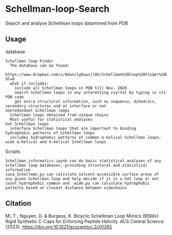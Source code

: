 # Schellman-loop-Search
Search and analyse Schellman loops datamined from PDB

## Usage

database
```
Schellman loop Finder
  The database can be found:
    https://www.dropbox.com/s/8donclg9uwzjl0k/Schellman%20loop%20Finder%20Database.csv?dl=0
  what it includes:
    include all Schellman loops in PDB till Nov. 2020
    search Schellman loops in any interesting csyrtal by typing in its PDB code
    get extra structural information, such as sequence, dihedrals, secondary structures and at interface or not
nonredundant Schellman loops
  Schellman loops obtained from unique chains
  Most useful for statistical analyses
hot Schellman loops
  interface Schellman loops that are important to binding
hydrophobic patterns of Schellman loops
  includes hydrophobic patterns of common α-helical Schellman loops, wide α-helical and π-helical Schellman loops
```



Scripts
```
Schellman_informatics.ipynb can do basic statistical analyses of any Schellman loop databases, providing structural and statistical information
sasa_Schellman.py can calculate solvent-accessible surface areas of any given Schellman loop and help decide if it is a hot loop or not
count_hydrophobic_common and _wide.py can calculate hydrophobic patterns based on closest distance between sidechains
```

## Citation

Mi, T., Nguyen, D. & Burgess, K. Bicyclic Schellman Loop Mimics (BSMs): Rigid Synthetic C-Caps for Enforcing Peptide Helicity. ACS Central Science (2023). https://doi.org:10.1021/acscentsci.2c01265
